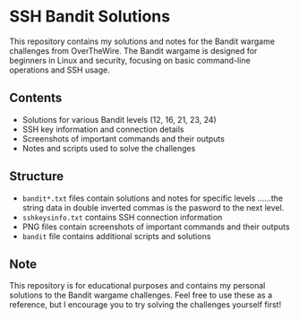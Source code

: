 # SSH Bandit Solutions

This repository contains my solutions and notes for the Bandit wargame challenges from OverTheWire. The Bandit wargame is designed for beginners in Linux and security, focusing on basic command-line operations and SSH usage.

## Contents

- Solutions for various Bandit levels (12, 16, 21, 23, 24)
- SSH key information and connection details
- Screenshots of important commands and their outputs
- Notes and scripts used to solve the challenges

## Structure

- `bandit*.txt` files contain solutions and notes for specific levels ......the string data in double inverted commas is the pasword to the next level.
- `sshkeysinfo.txt` contains SSH connection information
- PNG files contain screenshots of important commands and their outputs
- `bandit` file contains additional scripts and solutions

## Note

This repository is for educational purposes and contains my personal solutions to the Bandit wargame challenges. Feel free to use these as a reference, but I encourage you to try solving the challenges yourself first! 

